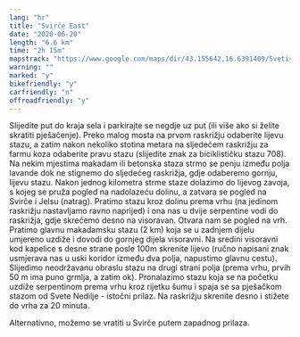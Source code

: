 ```yaml
---
lang: "hr"
title: "Svirče East"
date: "2020-06-20"
length: "6.6 km"
time: "2h 15m"
mapstrack: "https://www.google.com/maps/dir/43.155642,16.6391409/Sveti+Nikola,+21465,+Svir%C4%8De/@43.1488575,16.5914961,13z/data=!4m9!4m8!1m0!1m5!1m1!1s0x134a7e589243301b:0xb511ab261b2d9d7e!2m2!1d16.597556!2d43.144528!3e2!5m1!1e4"
warning: ""
marked: "y"
bikefriendly: "y"
carfriendly: "n"
offroadfriendly: "y"
---
```


Slijedite put do kraja sela i parkirajte se negdje uz put (ili više ako si želite skratiti pješačenje). Preko malog mosta na prvom raskrižju odaberite lijevu stazu, a zatim nakon nekoliko stotina metara na sljedećem raskrižju za farmu koza odaberite pravu stazu (slijedite znak za biciklističku stazu 708). Na nekim mjestima makadam ili betonska staza strmo se penju između polja lavande dok ne stignemo do sljedećeg raskrižja, gdje odaberemo gornju, lijevu stazu. Nakon jednog kilometra strme staze dolazimo do lijevog zavoja, s kojeg se pruža pogled na nadolazeću dolinu, a zatvara se pogled na Svirče i Jelsu (natrag). Pratimo stazu kroz dolinu prema vrhu (na jedinom raskrižju nastavljamo ravno naprijed) i ona nas u dvije serpentine vodi do raskrižja, gdje skrećemo desno na visoravan. Otvara nam se pogled na vrh. Pratimo glavnu makadamsku stazu (2 km) koja se u zadnjem dijelu umjereno uzdiže i dovodi do gornjeg dijela visoravni. Na sredini visoravni kod kapelice s desne strane posle 100m skrenite lijevo (ručno napisani znak usmjerava nas u uski koridor između dva polja, napustimo glavnu cestu). Slijedimo neodržavanu obraslu stazu na drugi strani polja (prema vrhu, prvih 50 m ima puno grmlja, a zatim ok). Pronalazimo stazu koja se na početku uzdiže serpentinom prema vrhu kroz rijetku šumu i spaja se sa pješačkom stazom od Svete Nedilje - istočni prilaz. Na raskrižju skrenite desno i stižete do vrha za 20 minuta.

Alternativno, možemo se vratiti u Svirče putem zapadnog prilaza.



